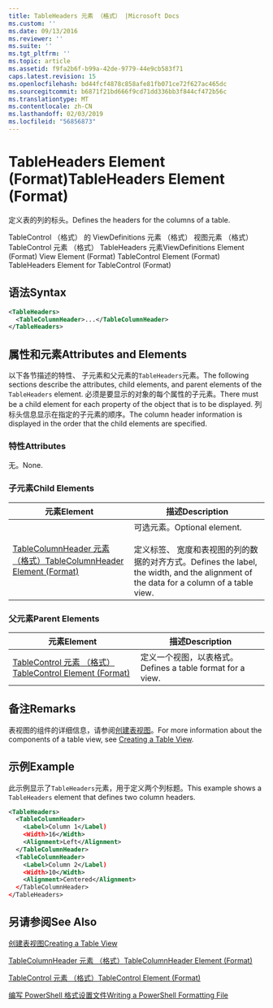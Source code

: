 ```yaml
---
title: TableHeaders 元素 （格式） |Microsoft Docs
ms.custom: ''
ms.date: 09/13/2016
ms.reviewer: ''
ms.suite: ''
ms.tgt_pltfrm: ''
ms.topic: article
ms.assetid: f9fa2b6f-b99a-42de-9779-44e9cb583f71
caps.latest.revision: 15
ms.openlocfilehash: bd44fcf4878c858afe81fb071ce72f627ac465dc
ms.sourcegitcommit: b6871f21bd666f9cd71dd336bb3f844cf472b56c
ms.translationtype: MT
ms.contentlocale: zh-CN
ms.lasthandoff: 02/03/2019
ms.locfileid: "56856873"
---
```

# <a name="tableheaders-element-format"></a><span data-ttu-id="ada87-102">TableHeaders Element (Format)</span><span class="sxs-lookup"><span data-stu-id="ada87-102">TableHeaders Element (Format)</span></span>

<span data-ttu-id="ada87-103">定义表的列的标头。</span><span class="sxs-lookup"><span data-stu-id="ada87-103">Defines the headers for the columns of a table.</span></span>

<span data-ttu-id="ada87-104">TableControl （格式） 的 ViewDefinitions 元素 （格式） 视图元素 （格式） TableControl 元素 （格式） TableHeaders 元素</span><span class="sxs-lookup"><span data-stu-id="ada87-104">ViewDefinitions Element (Format) View Element (Format) TableControl Element (Format) TableHeaders Element for TableControl (Format)</span></span>

## <a name="syntax"></a><span data-ttu-id="ada87-105">语法</span><span class="sxs-lookup"><span data-stu-id="ada87-105">Syntax</span></span>

```xml
<TableHeaders>
  <TableColumnHeader>...</TableColumnHeader>
</TableHeaders>

```

## <a name="attributes-and-elements"></a><span data-ttu-id="ada87-106">属性和元素</span><span class="sxs-lookup"><span data-stu-id="ada87-106">Attributes and Elements</span></span>

<span data-ttu-id="ada87-107">以下各节描述的特性、 子元素和父元素的`TableHeaders`元素。</span><span class="sxs-lookup"><span data-stu-id="ada87-107">The following sections describe the attributes, child elements, and parent elements of the `TableHeaders` element.</span></span> <span data-ttu-id="ada87-108">必须是要显示的对象的每个属性的子元素。</span><span class="sxs-lookup"><span data-stu-id="ada87-108">There must be a child element for each property of the object that is to be displayed.</span></span> <span data-ttu-id="ada87-109">列标头信息显示在指定的子元素的顺序。</span><span class="sxs-lookup"><span data-stu-id="ada87-109">The column header information is displayed in the order that the child elements are specified.</span></span>

### <a name="attributes"></a><span data-ttu-id="ada87-110">特性</span><span class="sxs-lookup"><span data-stu-id="ada87-110">Attributes</span></span>

<span data-ttu-id="ada87-111">无。</span><span class="sxs-lookup"><span data-stu-id="ada87-111">None.</span></span>

### <a name="child-elements"></a><span data-ttu-id="ada87-112">子元素</span><span class="sxs-lookup"><span data-stu-id="ada87-112">Child Elements</span></span>

|<span data-ttu-id="ada87-113">元素</span><span class="sxs-lookup"><span data-stu-id="ada87-113">Element</span></span>|<span data-ttu-id="ada87-114">描述</span><span class="sxs-lookup"><span data-stu-id="ada87-114">Description</span></span>|
|-------------|-----------------|
|[<span data-ttu-id="ada87-115">TableColumnHeader 元素 （格式）</span><span class="sxs-lookup"><span data-stu-id="ada87-115">TableColumnHeader Element (Format)</span></span>](./tablecolumnheader-element-format.md)|<span data-ttu-id="ada87-116">可选元素。</span><span class="sxs-lookup"><span data-stu-id="ada87-116">Optional element.</span></span><br /><br /> <span data-ttu-id="ada87-117">定义标签、 宽度和表视图的列的数据的对齐方式。</span><span class="sxs-lookup"><span data-stu-id="ada87-117">Defines the label, the width, and the alignment of the data for a column of a table view.</span></span>|

### <a name="parent-elements"></a><span data-ttu-id="ada87-118">父元素</span><span class="sxs-lookup"><span data-stu-id="ada87-118">Parent Elements</span></span>

|<span data-ttu-id="ada87-119">元素</span><span class="sxs-lookup"><span data-stu-id="ada87-119">Element</span></span>|<span data-ttu-id="ada87-120">描述</span><span class="sxs-lookup"><span data-stu-id="ada87-120">Description</span></span>|
|-------------|-----------------|
|[<span data-ttu-id="ada87-121">TableControl 元素 （格式）</span><span class="sxs-lookup"><span data-stu-id="ada87-121">TableControl Element (Format)</span></span>](./tablecontrol-element-format.md)|<span data-ttu-id="ada87-122">定义一个视图，以表格式。</span><span class="sxs-lookup"><span data-stu-id="ada87-122">Defines a table format for a view.</span></span>|

## <a name="remarks"></a><span data-ttu-id="ada87-123">备注</span><span class="sxs-lookup"><span data-stu-id="ada87-123">Remarks</span></span>

<span data-ttu-id="ada87-124">表视图的组件的详细信息，请参阅[创建表视图](./creating-a-table-view.md)。</span><span class="sxs-lookup"><span data-stu-id="ada87-124">For more information about the components of a table view, see [Creating a Table View](./creating-a-table-view.md).</span></span>

## <a name="example"></a><span data-ttu-id="ada87-125">示例</span><span class="sxs-lookup"><span data-stu-id="ada87-125">Example</span></span>

<span data-ttu-id="ada87-126">此示例显示了`TableHeaders`元素，用于定义两个列标题。</span><span class="sxs-lookup"><span data-stu-id="ada87-126">This example shows a `TableHeaders` element that defines two column headers.</span></span>

```xml
<TableHeaders>
  <TableColumnHeader>
    <Label>Column 1</Label)
    <Width>16</Width>
    <Alignment>Left</Alignment>
  </TableColumnHeader>
  <TableColumnHeader>
    <Label>Column 2</Label)
    <Width>10</Width>
    <Alignment>Centered</Alignment>
  </TableColumnHeader>
</TableHeaders>
```

## <a name="see-also"></a><span data-ttu-id="ada87-127">另请参阅</span><span class="sxs-lookup"><span data-stu-id="ada87-127">See Also</span></span>

[<span data-ttu-id="ada87-128">创建表视图</span><span class="sxs-lookup"><span data-stu-id="ada87-128">Creating a Table View</span></span>](./creating-a-table-view.md)

[<span data-ttu-id="ada87-129">TableColumnHeader 元素 （格式）</span><span class="sxs-lookup"><span data-stu-id="ada87-129">TableColumnHeader Element (Format)</span></span>](./tablecolumnheader-element-format.md)

[<span data-ttu-id="ada87-130">TableControl 元素 （格式）</span><span class="sxs-lookup"><span data-stu-id="ada87-130">TableControl Element (Format)</span></span>](./tablecontrol-element-format.md)

[<span data-ttu-id="ada87-131">编写 PowerShell 格式设置文件</span><span class="sxs-lookup"><span data-stu-id="ada87-131">Writing a PowerShell Formatting File</span></span>](./writing-a-powershell-formatting-file.md)
